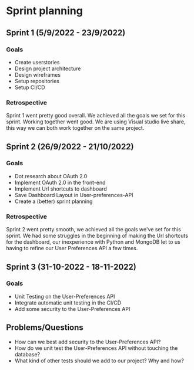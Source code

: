 # Sprint planning

## Sprint 1 (5/9/2022 - 23/9/2022)
### Goals
- Create userstories
- Design project architecture
- Design wireframes
- Setup repositories
- Setup CI/CD

### Retrospective
Sprint 1 went pretty good overall. 
We achieved all the goals we set for this sprint.
Working together went good. 
We are using Visual studio live share, this way we can both work together on the same project.

## Sprint 2 (26/9/2022 - 21/10/2022)
### Goals
- Dot research about OAuth 2.0
- Implement OAuth 2.0 in the front-end
- Implement Url shortcuts to dashboard
- Save Dashboard Layout in User-preferences-API
- Create a (better) sprint planning

### Retrospective
Sprint 2 went pretty smooth, we achieved all the goals we've set for this sprint.
We had some struggles in the beginning of making the Url shortcuts for the dashboard, our inexperience with Python and MongoDB let to us having to refine our User Preferences API a few times.

## Sprint 3 (31-10-2022 - 18-11-2022)
### Goals
- Unit Testing on the User-Preferences API
- Integrate automatic unit testing in the CI/CD
- Add some security to the User-Preferences API

## Problems/Questions
- How can we best add security to the User-Preferences API?
- How do we unit test the User-Preferences API without touching the database?
- What kind of other tests should we add to our project? Why and how?
